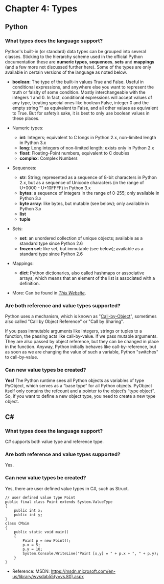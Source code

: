 # Chapter 4: Types

## Python

### What types does the language support?

Python's built-in (or standard) data types can be grouped into several classes. Sticking to the hierarchy scheme used in the official Python documentation these are **numeric types**, **sequences**, **sets** and **mappings** (and a few more not discussed further here). Some of the types are only available in certain versions of the language as noted below.

- **boolean**: The type of the built-in values True and False. Useful in conditional expressions, and anywhere else you want to represent the truth or falsity of some condition. Mostly interchangeable with the integers 1 and 0. In fact, conditional expressions will accept values of any type, treating special ones like boolean False, integer 0 and the empty string "" as equivalent to False, and all other values as equivalent to True. But for safety’s sake, it is best to only use boolean values in these places.

- Numeric types:
  - **int**: Integers; equivalent to C longs in Python 2.x, non-limited length in Python 3.x
  - **long**: Long integers of non-limited length; exists only in Python 2.x
  - **float**: Floating-Point numbers, equivalent to C doubles
  - **complex**: Complex Numbers

- Sequences:
  - **str**: String; represented as a sequence of 8-bit characters in Python 2.x, but as a sequence of Unicode characters (in the range of U+0000 - U+10FFFF) in Python 3.x
  - **bytes**: a sequence of integers in the range of 0-255; only available in Python 3.x
  - **byte array**: like bytes, but mutable (see below); only available in Python 3.x
  - **list**
  - **tuple**

- Sets:
  - **set**: an unordered collection of unique objects; available as a standard type since Python 2.6
  - **frozen set**: like set, but immutable (see below); available as a standard type since Python 2.6

- Mappings:
  - **dict**: Python dictionaries, also called hashmaps or associative arrays, which means that an element of the list is associated with a definition.

- More:
  Can be found in [*This Website*](https://en.wikibooks.org/wiki/Python_Programming/Data_Types).

### Are both reference and value types supported?

Python uses a mechanism, which is known as "[Call-by-Object](http://stackoverflow.com/questions/10844088/python-what-is-the-difference-between-call-by-value-and-call-by-object)", sometimes also called "Call by Object Reference" or "Call by Sharing".

If you pass immutable arguments like integers, strings or tuples to a function, the passing acts like call-by-value. If we pass mutable arguments. They are also passed by object reference, but they can be changed in place in the function.
Anyway, Python initially behaves like call-by-reference, but as soon as we are changing the value of such a variable, Python "switches" to call-by-value.

### Can new value types be created?

**Yes!** The Python runtime sees all Python objects as variables of type PyObject, which serves as a “base type” for all Python objects. PyObject itself only contains the refcount and a pointer to the object’s “type object”. So, if you want to define a new object type, you need to create a new type object.

## C# #

### What types does the language support?

C# supports both value type and reference type. 

### Are both reference and value types supported?

Yes.

### Can new value types be created?

Yes, there are user defined value types in C#, such as Struct.

```
// user defined value type Point
public final class Point extends System.ValueType
{
    public int x;
    public int y;
}
class CMain
{
    public static void main()
    {
        Point p = new Point();
        p.x = 5;
        p.y = 10;
        System.Console.WriteLine("Point [x,y] = " + p.x + ", " + p.y);
    }
}
```
- Reference:
  MSDN: https://msdn.microsoft.com/en-us/library/wysdab55(v=vs.80).aspx
